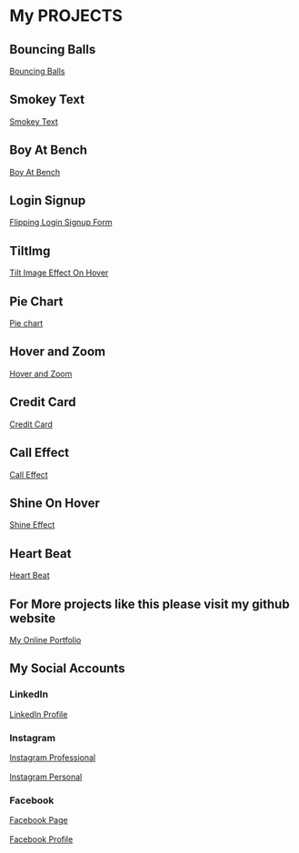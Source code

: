 # My PROJECTS 

## Bouncing Balls 

<a href="https://imyogeshgaur.github.io/bounce_and_bgchange/"> Bouncing Balls </a>

## Smokey Text

<a href="https://imyogeshgaur.github.io/smoky_text/"> Smokey Text </a>

## Boy At Bench

<a href="https://imyogeshgaur.github.io/coffee_at_bench/">Boy At Bench </a>

## Login Signup

<a href="https://imyogeshgaur.github.io/animated_loginform/"> Flipping Login Signup Form </a>

## TiltImg

<a href="https://imyogeshgaur.github.io/tilt_image/"> Tilt Image Effect On Hover </a>

## Pie Chart 

<a href="https://imyogeshgaur.github.io/pie_chart/"> Pie chart </a>

## Hover and Zoom

<a href="https://imyogeshgaur.github.io/hover_and_zoom/."> Hover and Zoom </a>

## Credit Card
<a href="https://imyogeshgaur.github.io/creditcard/"> Credit Card </a>

## Call Effect

<a href="https://imyogeshgaur.github.io/call_effect/"> Call Effect</a>

## Shine On Hover
<a href="https://imyogeshgaur.github.io/shine_effect/">Shine Effect </a>

## Heart Beat 
<a href="https://imyogeshgaur.github.io/heart_beat_effect/"> Heart Beat </a>

## For More projects like this please visit my github website

<a href = 'https://imyogeshgaur.github.io' target="_yogesh"> My Online Portfolio </a>

## My Social Accounts

### LinkedIn 

<a href='https://linkedin.com/in/imyogeshgaur' target="_yogesh"> LinkedIn Profile</a>

### Instagram 

<a href='https://instagram.com/imatechgeek' target="_yogesh"> Instagram Professional </a>
<br> <br>
<a href='https://instagram.com/imyogeshgaur' target="_yogesh"> Instagram Personal </a>

### Facebook 

<a href='https://www.facebook.com/Just-for-skill-development-114448226946175'>Facebook Page</a>
<br> <br>
<a href='https://www.facebook.com/profile.php?id=100022189704235' target="_yogesh"> Facebook Profile </a>
